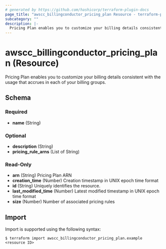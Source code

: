 ```yaml
---
# generated by https://github.com/hashicorp/terraform-plugin-docs
page_title: "awscc_billingconductor_pricing_plan Resource - terraform-provider-awscc"
subcategory: ""
description: |-
  Pricing Plan enables you to customize your billing details consistent with the usage that accrues in each of your billing groups.
---
```


# awscc_billingconductor_pricing_plan (Resource)

Pricing Plan enables you to customize your billing details consistent with the usage that accrues in each of your billing groups.



<!-- schema generated by tfplugindocs -->
## Schema

### Required

- **name** (String)

### Optional

- **description** (String)
- **pricing_rule_arns** (List of String)

### Read-Only

- **arn** (String) Pricing Plan ARN
- **creation_time** (Number) Creation timestamp in UNIX epoch time format
- **id** (String) Uniquely identifies the resource.
- **last_modified_time** (Number) Latest modified timestamp in UNIX epoch time format
- **size** (Number) Number of associated pricing rules

## Import

Import is supported using the following syntax:

```shell
$ terraform import awscc_billingconductor_pricing_plan.example <resource ID>
```
